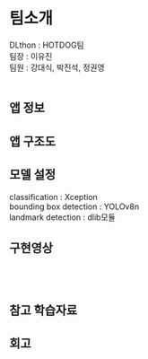 # 팀소개<br>
DLthon : HOTDOG팀<br>
팀장 : 이유진<br>
팀원 : 강대식, 박진석, 정권영<br>
<br>
## 앱 정보 <br>

## 앱 구조도 <br>

## 모델 설정<br>
classification : Xception<br>
bounding box detection : YOLOv8n<br>
landmark detection : dlib모듈

## 



## 구현영상



 <br> <br>  
## 참고 학습자료  

## 회고  







